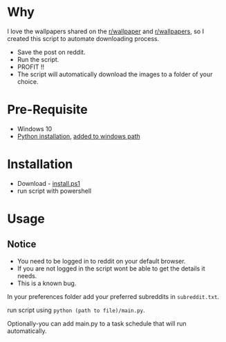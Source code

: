 # Why
I love the wallpapers shared on the [r/wallpaper](https://www.reddit.com/r/wallpaper/) and [r/wallpapers](https://www.reddit.com/r/wallpapers/), so I created this script to automate downloading process.

* Save the post on reddit.
* Run the script.
* PROFIT !!
* The script will automatically download the images to a folder of your choice.

# Pre-Requisite
* Windows 10
* [Python installation](https://www.tutorialspoint.com/how-to-install-python-in-windows), [added to windows path](https://datatofish.com/add-python-to-windows-path/)


# Installation
* Download - [install.ps1](https://github.com/RA341/reddit-image-downloader/releases/download/v1.0.0/install.ps1)
* run script with powershell


# Usage

## Notice
* You need to be logged in to reddit on your default browser.
* If you are not logged in the script wont be able to get the details it needs.
* This is a known bug.

In your preferences folder add your preferred subreddits in ```subreddit.txt```.

run script using ```python (path to file)/main.py```.

Optionally-you can add main.py to a task schedule that will run automatically.

